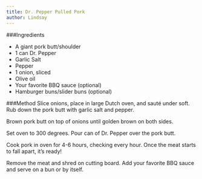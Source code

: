 ```yaml
---
title: Dr. Pepper Pulled Pork
author: Lindsay
---
```


###Ingredients
  * A giant pork butt/shoulder   
  * 1 can Dr. Pepper   
  * Garlic Salt   
  * Pepper   
  * 1 onion, sliced   
  * Olive oil   
  * Your favorite BBQ sauce (optional)   
  * Hamburger buns/slider buns (optional)   

###Method
Slice onions, place in large Dutch oven, and sauté under soft. Rub down the pork butt with garlic salt and pepper.

Brown pork butt on top of onions until golden brown on both sides.

Set oven to 300 degrees. Pour can of Dr. Pepper over the pork butt.

Cook pork in oven for 4-6 hours, checking every hour. Once the meat starts to fall apart, it’s ready!

Remove the meat and shred on cutting board. Add your favorite BBQ sauce and serve on a bun or by itself.
